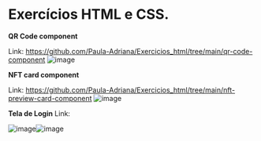 # Exercícios HTML e CSS.

**QR Code component** 

Link: https://github.com/Paula-Adriana/Exercicios_html/tree/main/qr-code-component
![image](https://user-images.githubusercontent.com/85121210/158364246-936d3fbe-0cd3-4380-8e17-f8654527a13a.png)

**NFT card component**

Link: https://github.com/Paula-Adriana/Exercicios_html/tree/main/nft-preview-card-component
![image](https://user-images.githubusercontent.com/85121210/158365343-b086ba8d-21fc-497d-86aa-726880d0f4a8.png)

**Tela de Login**
Link: 

![image](https://user-images.githubusercontent.com/85121210/158639439-ccb011f9-9231-42c6-ba05-f52a147e56a1.png)![image](https://user-images.githubusercontent.com/85121210/158639702-85455731-c2fc-4a6f-9a4a-2470e9a13182.png)



